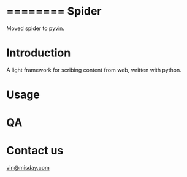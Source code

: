========
Spider
========

Moved spider to [pyvin](https://github.com/susemm/PyVin).

# Introduction
A light framework for scribing content from web, written with python.  

# Usage

# QA

# Contact us
vin@misday.com
